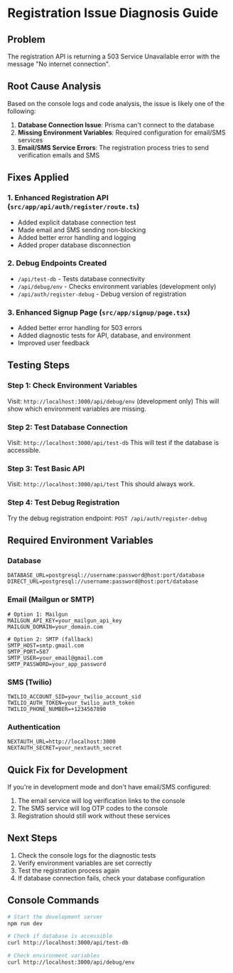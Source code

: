 # Registration Issue Diagnosis Guide

## Problem
The registration API is returning a 503 Service Unavailable error with the message "No internet connection".

## Root Cause Analysis
Based on the console logs and code analysis, the issue is likely one of the following:

1. **Database Connection Issue**: Prisma can't connect to the database
2. **Missing Environment Variables**: Required configuration for email/SMS services
3. **Email/SMS Service Errors**: The registration process tries to send verification emails and SMS

## Fixes Applied

### 1. Enhanced Registration API (`src/app/api/auth/register/route.ts`)
- Added explicit database connection test
- Made email and SMS sending non-blocking
- Added better error handling and logging
- Added proper database disconnection

### 2. Debug Endpoints Created
- `/api/test-db` - Tests database connectivity
- `/api/debug/env` - Checks environment variables (development only)
- `/api/auth/register-debug` - Debug version of registration

### 3. Enhanced Signup Page (`src/app/signup/page.tsx`)
- Added better error handling for 503 errors
- Added diagnostic tests for API, database, and environment
- Improved user feedback

## Testing Steps

### Step 1: Check Environment Variables
Visit: `http://localhost:3000/api/debug/env` (development only)
This will show which environment variables are missing.

### Step 2: Test Database Connection
Visit: `http://localhost:3000/api/test-db`
This will test if the database is accessible.

### Step 3: Test Basic API
Visit: `http://localhost:3000/api/test`
This should always work.

### Step 4: Test Debug Registration
Try the debug registration endpoint: `POST /api/auth/register-debug`

## Required Environment Variables

### Database
```
DATABASE_URL=postgresql://username:password@host:port/database
DIRECT_URL=postgresql://username:password@host:port/database
```

### Email (Mailgun or SMTP)
```
# Option 1: Mailgun
MAILGUN_API_KEY=your_mailgun_api_key
MAILGUN_DOMAIN=your_domain.com

# Option 2: SMTP (fallback)
SMTP_HOST=smtp.gmail.com
SMTP_PORT=587
SMTP_USER=your_email@gmail.com
SMTP_PASSWORD=your_app_password
```

### SMS (Twilio)
```
TWILIO_ACCOUNT_SID=your_twilio_account_sid
TWILIO_AUTH_TOKEN=your_twilio_auth_token
TWILIO_PHONE_NUMBER=+1234567890
```

### Authentication
```
NEXTAUTH_URL=http://localhost:3000
NEXTAUTH_SECRET=your_nextauth_secret
```

## Quick Fix for Development

If you're in development mode and don't have email/SMS configured:

1. The email service will log verification links to the console
2. The SMS service will log OTP codes to the console
3. Registration should still work without these services

## Next Steps

1. Check the console logs for the diagnostic tests
2. Verify environment variables are set correctly
3. Test the registration process again
4. If database connection fails, check your database configuration

## Console Commands

```bash
# Start the development server
npm run dev

# Check if database is accessible
curl http://localhost:3000/api/test-db

# Check environment variables
curl http://localhost:3000/api/debug/env
``` 
